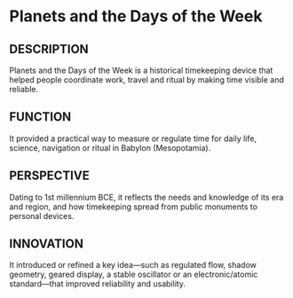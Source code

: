 ---
---
# Planets and the Days of the Week

## DESCRIPTION
Planets and the Days of the Week is a historical timekeeping device that helped people coordinate work, travel and ritual by making time visible and reliable.

## FUNCTION
It provided a practical way to measure or regulate time for daily life, science, navigation or ritual in Babylon (Mesopotamia).

## PERSPECTIVE
Dating to 1st millennium BCE, it reflects the needs and knowledge of its era and region, and how timekeeping spread from public monuments to personal devices.

## INNOVATION
It introduced or refined a key idea—such as regulated flow, shadow geometry, geared display, a stable oscillator or an electronic/atomic standard—that improved reliability and usability.
